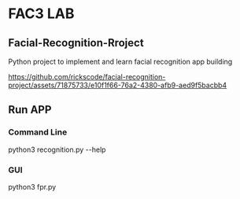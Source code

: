 # FAC3 LAB
## Facial-Recognition-Rroject

Python project to implement and learn facial recognition app building


https://github.com/rickscode/facial-recognition-project/assets/71875733/e10f1f66-76a2-4380-afb9-aed9f5bacbb4

## Run APP

### Command Line

python3 recognition.py --help

### GUI

python3 fpr.py

